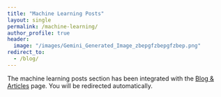 ```yaml
---
title: "Machine Learning Posts"
layout: single
permalink: /machine-learning/
author_profile: true
header:
  image: "/images/Gemini_Generated_Image_zbepgfzbepgfzbep.png"
redirect_to: 
  - /blog/
---
```


The machine learning posts section has been integrated with the [Blog & Articles](/blog/) page. You will be redirected automatically.
